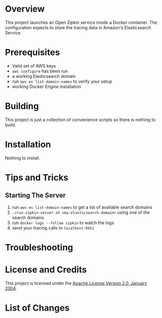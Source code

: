 # Overview
This project launches an Open Zipkin service inside a Docker
container.  The configuration expects to store the tracing
data in Amazon's Elasticsearch Service.

# Prerequisites
* Valid set of AWS keys
* `aws configure` has been run
* a working Elasticsearch domain
* run `aws es list-domain-names` to verify your setup
* working Docker Engine installation

# Building
This project is just a collection of convenience scripts so
there is nothing to build.

# Installation
Nothing to install.

# Tips and Tricks

## Starting The Server
1. run `aws es list-domain-names` to get a list of available search domains
1. `./run-zipkin-server.sh <my-elasticsearch-domain>` using one of the search domains
1. run `docker logs --follow zipkin` to watch the logs
1. send your tracing calls to `localhost:9411`

# Troubleshooting

# License and Credits
This project is licensed under the [Apache License Version 2.0, January 2004](http://www.apache.org/licenses/).

# List of Changes
